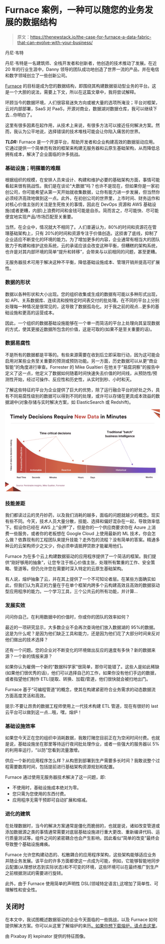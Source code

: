 # Furnace 案例，一种可以随您的业务发展的数据结构

> 原文：<https://thenewstack.io/the-case-for-furnace-a-data-fabric-that-can-evolve-with-your-business/>

丹尼·韦特

丹尼·韦特是一名建筑师、全栈开发者和创新者，他创造的技术推动了发展。在近 20 年的行业生涯中，Danny 领导的团队成功地创造了世界一流的产品，并在电信和数字领域创立了一些创新公司。

[Furnace](https://www.linkedin.com/in/dannywaite7/?originalSubdomain=uk) 的目标是成为您的数据结构，即围绕其构建数据驱动型业务的平台。这是一个大胆的说法，需要上下文，所以在这篇文章中，我将尝试解释。

环顾当今的数据环境，人们很容易迷失方向或被大量的选项所淹没；平台对框架，云对内部部署，SaaS 对 PaaS，开源对商业，数据湖对数据仓库，我可以继续下去…你明白了。

这里有很多因素在起作用，从技术上来说，有很多方法可以接近任何解决方案。然而，我认为公平地说，选择错误的技术堆栈可能会让你陷入痛苦的世界。

***TLDR:*** Furnace 是一个开源平台，帮助开发者和企业构建高效的数据驱动应用。它通过提供一个简单而有效的框架来构建无服务器和云原生基础架构，从而降低总拥有成本，解决了企业面临的许多挑战。

### 基础设施；明摆着的难题

根据组织的规模，在安排人员来设计、构建和维护必要的基础架构方面，事情可能看起来很有挑战性。我们是在谈论“大数据”吗？也许不是现在，但如果你是一家初创公司，你可能希望从第一天开始就收集数据，让你有能力进一步发展，但当然你必须经济高效地做到这一点。此外，在初创公司的世界里，上市时间、财务运作和对核心价值主张的关注是生死攸关的事情，因此在 DevOps 资源和 AWS 基础设施(或者更糟，内部)上浪费时间和金钱可能是自杀。简而言之，尽可能快、尽可能便宜地实现产品/市场匹配至关重要。

当然，在企业中，情况就大不相同了。人们普遍认为，80%的时间和资源花在管理基础架构上，只有 20%的时间和资源专注于价值创造。这损害了底线，抑制了企业适应不断变化的环境的能力。为了增加更多的内容，企业通常有相当大的团队致力于构建和维护这些系统，云的承诺应该会改变这种平衡，但糟糕的架构系统，也许是对其内部环境的简单“提升和转移”，会带来与以前相同的问题，甚至更糟。

无服务器技术可用于解决这种不平衡，降低基础设施成本、管理开销并提高可扩展性。

### 数据的形状

数据以各种形状和大小出现。您的组织收集或生成的数据有可能以多种形式出现，如 API、关系数据库、连续流和按特定时间表交付的批处理。在不同的平台上分别处理每一种情况是很常见的，这导致了数据孤岛化。对于我之前的观点…更多的基础设施和更高的运营成本。

因此，一个组织的数据基础设施能够在一个单一而简洁的平台上处理向其呈现数据的方式，使其更接近数据所包含的价值，这是可取的(如果不是至关重要的话)。

### 数据易腐性

不是所有的数据都是平等的。有些来源需要在收到后立即采取行动，因为这可能会启用对某些业务至关重要的预测或预防功能。另一方面，历史数据可以从更“商业智能”的角度进行审查。Forrester 的 Mike Gualtieri 在他关于“易腐洞察”的报告中定义了这一点，他定义了数据如何随着时间快速失去价值的时间线，从预防性/预测性开始，经过可操作、反应性和历史性，从实时到秒、小时和天。

了解这些特征的平台为企业提供了巨大的优势，除了运行融合平台的好处之外，具有不同易腐性级别的数据可以得到不同的处理，或许可以存储在更具成本效益的数据湖中(对象存储与实时解决方案，如 ElasticSearch 或 Redshift)。

![](img/489e2b4ed653d417be4ece16169f4978.png)

### 技能差距

我们都读过云的灵丹妙药，以及我们消耗的越多，面临的问题就越少的概念。现实有些不同。今天，技术人员大量分散，技能、选择和偏好混杂在一起，导致效率低下。假设你已经在 AWS 上“全押”了，但是你的一个供应商要求你在 Azure 上消费一些服务，或者你的老板想在 Google Cloud 上使用最新的 ML 技术，你会怎么做？依靠现有的工程团队来提升技能？走外包的流程？没有简单的答案。精通多种云的云架构师少之又少，你必须申请抵押贷款才能雇用他们。

Furnace 为在多个云上构建数据驱动的应用程序提供了一个简洁的框架。我们提供“刚好够用的抽象”，让您专注于核心价值主张，处理所有繁重的工作、安全策略、管道等。但仍允许您在需要时深入特定的云原生基础架构。

有人说，熔炉抽象了云，并在其上提供了一个不可知论者层。在某些方面确实如此，但我们认为真正的力量在于在单个框架内跨多个云构建高效且高效的数据驱动型应用程序的能力。一个学习工具，三个公共云的所有功能，并计算…

### 发展实效

问问你自己，在利用数据中的价值时，你或你的团队的效率如何？

最近的一项研究显示，大多数企业不会再次查询他们放入数据湖的 95%的数据。这是为什么呢？是因为他们缺乏工具和能力，还是因为他们花了大部分时间来反对他们做出的技术选择？

还有一个问题。您的企业对不断变化的环境做出反应的速度有多快？新的数据来源？一个新的情报来源？

如果你认为雇佣一个新的“数据科学家”很简单，那你可能错了。这些人是如此稀缺(如果他们很优秀的话)，他们可以选择自己的工作，如果你没有他们手边的数据，或者指望他们制作 ETL(提取、转换、加载)管道，他们很快就会被扫地出门。

Furnace 基于“可编程管道”的概念，使其在构建紧密符合业务需求的动态数据流方面高度灵活和高效。

提示:不要让昂贵的数据工程师使用上一代技术构建 ETL 管道，现在有很好的 last 云平台可以做到这一点…哦，嘿，熔炉！

### 基础设施效率

如果您今天正在您的组织中消耗数据，我敢打赌您目前正在为空闲时间付费。也就是说，基础设施坐在那里等待运行夜间批处理作业，或者一些强大的服务器以 5%的利用率运行，“以防”您看到流量激增。

供应一个新的应用程序怎么样？从构思到部署到生产需要多长时间？我敢说整个过程需要数周时间，包括提前进行基础架构资源规划和配置。

Furnace 通过使用无服务器技术解决了这一问题，即:

*   不使用时，基础设施成本绝对为零。
*   您只需为您使用的东西付费。
*   应用程序无需干预即可自动扩展和缩减。

### 进化的建筑

在处理数据时，当今的解决方案通常是僵化而脆弱的，也就是说，诸如改变管道或添加数据源之类的事情通常需要对底层基础设施进行重大更改、重新编译代码、运行质量测试等。组件之间的紧密耦合也会产生影响，因此看似“简单的改变”最终会导致整个基础设施瘫痪。

Furnace 允许您构建动态的、松散耦合的应用程序架构，这些架构能够适应业务并随业务发展。该平台的许多方面都使这一点成为可能，例如，它能够智能地同步云配置(从理想状态到实际状态)和不可变的环境，这些环境可以在最终推广到生产之前根据测试的需要进行旋转。

此外，由于 Furnace 使用简单的声明性 DSL(领域特定语言),这增加了简单性、可理解性和安全性。

## 关闭时

在本文中，我试图概述数据驱动的企业今天面临的一些挑战，以及 Furnace 如何提供解决方案。你可以从这里了解熔炉的来历[。如果你想下载](https://medium.com/projectfurnace/introducing-furnace-e4d7b1b51932)[熔炉，请点击这里](https://furnace.org)。

由 Pixabay 的 kepinator 提供的特征图像。

<svg xmlns:xlink="http://www.w3.org/1999/xlink" viewBox="0 0 68 31" version="1.1"><title>Group</title> <desc>Created with Sketch.</desc></svg>